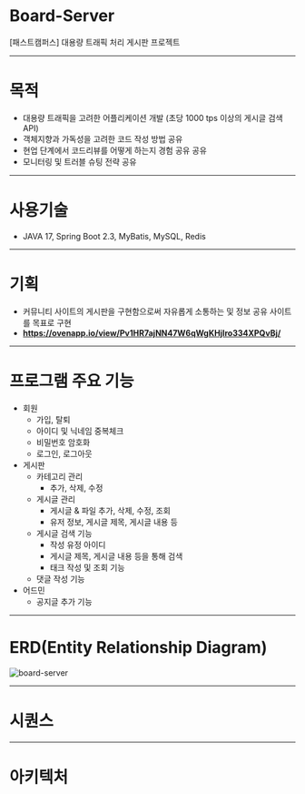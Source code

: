 # Board-Server
[패스트캠퍼스] 대용량 트래픽 처리 게시판 프로젝트

---
# 목적
- 대용량 트래픽을 고려한 어플리케이션 개발 (초당 1000 tps 이상의 게시글 검색 API)
- 객체지향과 가독성을 고려한 코드 작성 방법 공유
- 현업 단계에서 코드리뷰를 어떻게 하는지 경험 공유 공유
- 모니터링 및 트러블 슈팅 전략 공유

---
# 사용기술
- JAVA 17, Spring Boot 2.3, MyBatis, MySQL, Redis

---
# 기획
- 커뮤니티 사이트의 게시판을 구현함으로써 자유롭게 소통하는 및 정보 공유 사이트를 목표로 구현
- ****https://ovenapp.io/view/Pv1HR7ajNN47W6qWgKHjIro334XPQvBj/****

---
# 프로그램 주요 기능
- 회원
  - 가입, 탈퇴
  - 아이디 및 닉네임 중복체크
  - 비밀번호 암호화
  - 로그인, 로그아웃
- 게시판
  - 카테고리 관리
    - 추가, 삭제, 수정
  - 게시글 관리
    - 게시글 & 파일 추가, 삭제, 수정, 조회
    - 유저 정보, 게시글 제목, 게시글 내용 등
  - 게시글 검색 기능
    - 작성 유정 아이디
    - 게시글 제목, 게시글 내용 등을 통해 검색
    - 태크 작성 및 조회 기능
  - 댓글 작성 기능
- 어드민
  - 공지글 추가 기능

---
# ERD(Entity Relationship Diagram)
![board-server](https://github.com/ccommit-dev/Board-Server/assets/77635521/0839ca6b-d9e0-4122-b6b1-6ee62234b670)

---
# 시퀀스

---
# 아키텍처
